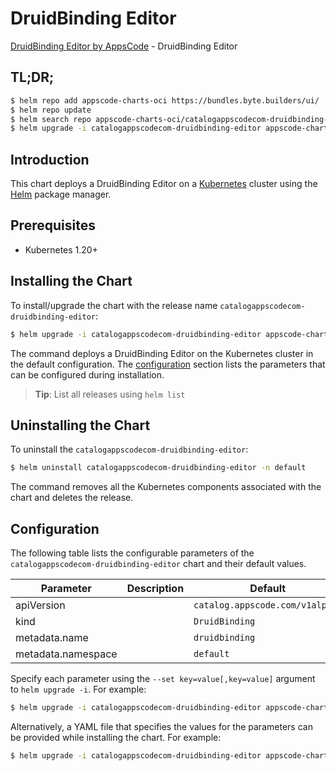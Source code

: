 # DruidBinding Editor

[DruidBinding Editor by AppsCode](https://appscode.com) - DruidBinding Editor

## TL;DR;

```bash
$ helm repo add appscode-charts-oci https://bundles.byte.builders/ui/
$ helm repo update
$ helm search repo appscode-charts-oci/catalogappscodecom-druidbinding-editor --version=v0.14.0
$ helm upgrade -i catalogappscodecom-druidbinding-editor appscode-charts-oci/catalogappscodecom-druidbinding-editor -n default --create-namespace --version=v0.14.0
```

## Introduction

This chart deploys a DruidBinding Editor on a [Kubernetes](http://kubernetes.io) cluster using the [Helm](https://helm.sh) package manager.

## Prerequisites

- Kubernetes 1.20+

## Installing the Chart

To install/upgrade the chart with the release name `catalogappscodecom-druidbinding-editor`:

```bash
$ helm upgrade -i catalogappscodecom-druidbinding-editor appscode-charts-oci/catalogappscodecom-druidbinding-editor -n default --create-namespace --version=v0.14.0
```

The command deploys a DruidBinding Editor on the Kubernetes cluster in the default configuration. The [configuration](#configuration) section lists the parameters that can be configured during installation.

> **Tip**: List all releases using `helm list`

## Uninstalling the Chart

To uninstall the `catalogappscodecom-druidbinding-editor`:

```bash
$ helm uninstall catalogappscodecom-druidbinding-editor -n default
```

The command removes all the Kubernetes components associated with the chart and deletes the release.

## Configuration

The following table lists the configurable parameters of the `catalogappscodecom-druidbinding-editor` chart and their default values.

|     Parameter      | Description |                  Default                   |
|--------------------|-------------|--------------------------------------------|
| apiVersion         |             | <code>catalog.appscode.com/v1alpha1</code> |
| kind               |             | <code>DruidBinding</code>                  |
| metadata.name      |             | <code>druidbinding</code>                  |
| metadata.namespace |             | <code>default</code>                       |


Specify each parameter using the `--set key=value[,key=value]` argument to `helm upgrade -i`. For example:

```bash
$ helm upgrade -i catalogappscodecom-druidbinding-editor appscode-charts-oci/catalogappscodecom-druidbinding-editor -n default --create-namespace --version=v0.14.0 --set apiVersion=catalog.appscode.com/v1alpha1
```

Alternatively, a YAML file that specifies the values for the parameters can be provided while
installing the chart. For example:

```bash
$ helm upgrade -i catalogappscodecom-druidbinding-editor appscode-charts-oci/catalogappscodecom-druidbinding-editor -n default --create-namespace --version=v0.14.0 --values values.yaml
```
